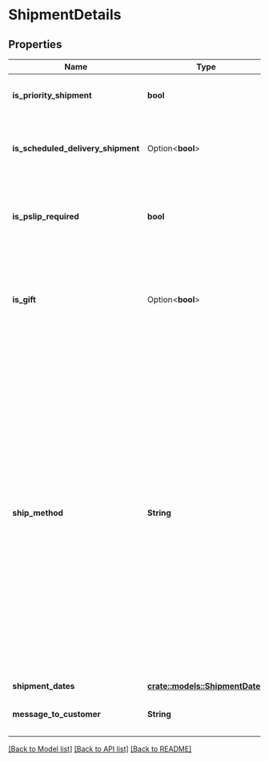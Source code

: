 # ShipmentDetails

## Properties

Name | Type | Description | Notes
------------ | ------------- | ------------- | -------------
**is_priority_shipment** | **bool** | When true, this is a priority shipment. | 
**is_scheduled_delivery_shipment** | Option<**bool**> | When true, this order is part of a scheduled delivery program. | [optional]
**is_pslip_required** | **bool** | When true, a packing slip is required to be sent to the customer. | 
**is_gift** | Option<**bool**> | When true, the order contain a gift. Include the gift message and gift wrap information. | [optional]
**ship_method** | **String** | Ship method to be used for shipping the order. Amazon defines ship method codes indicating the shipping carrier and shipment service level. To see the full list of ship methods in use, including both the code and the friendly name, search the 'Help' section on Vendor Central for 'ship methods'. | 
**shipment_dates** | [**crate::models::ShipmentDates**](ShipmentDates.md) |  | 
**message_to_customer** | **String** | Message to customer for order status. | 

[[Back to Model list]](../README.md#documentation-for-models) [[Back to API list]](../README.md#documentation-for-api-endpoints) [[Back to README]](../README.md)


